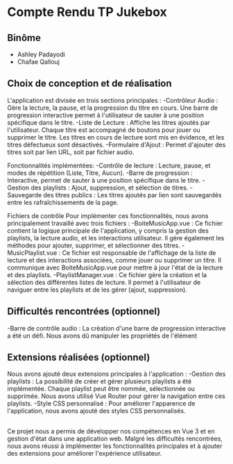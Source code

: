 # Compte Rendu TP Jukebox
## Binôme
- Ashley Padayodi 
- Chafae Qallouj
## Choix de conception et de réalisation
L'application est divisée en trois sections principales :
-Contrôleur Audio : Gère la lecture, la pause, et la progression du titre en cours. Une barre de progression interactive permet à l'utilisateur de sauter à une position spécifique dans le titre.
-Liste de Lecture : Affiche les titres ajoutés par l'utilisateur. Chaque titre est accompagné de boutons pour jouer ou supprimer le titre. Les titres en cours de lecture sont mis en évidence, et les titres défectueux sont désactivés.
-Formulaire d'Ajout : Permet d'ajouter des titres soit par lien URL, soit par fichier audio.

Fonctionnalités implémentées:
-Contrôle de lecture : Lecture, pause, et modes de répétition (Liste, Titre, Aucun).
-Barre de progression : Interactive, permet de sauter à une position spécifique dans le titre.
-Gestion des playlists : Ajout, suppression, et sélection de titres.
-Sauvegarde des titres publics : Les titres ajoutés par lien sont sauvegardés entre les rafraîchissements de la page.

Fichiers de contrôle
Pour implémenter ces fonctionnalités, nous avons principalement travaillé avec trois fichiers :
-BoiteMusicApp.vue : Ce fichier contient la logique principale de l'application, y compris la gestion des playlists, la lecture audio, et les interactions utilisateur. Il gère également les méthodes pour ajouter, supprimer, et sélectionner des titres.
-MusicPlaylist.vue : Ce fichier est responsable de l'affichage de la liste de lecture et des interactions associées, comme jouer ou supprimer un titre. Il communique avec BoiteMusicApp.vue pour mettre à jour l'état de la lecture et des playlists.
-PlaylistManager.vue : Ce fichier gère la création et la sélection des différentes listes de lecture. Il permet à l'utilisateur de naviguer entre les playlists et de les gérer (ajout, suppression).
## Difficultés rencontrées (optionnel)
-Barre de contrôle audio : La création d'une barre de progression interactive a été un défi. Nous avons dû manipuler les propriétés de l'élément <audio> pour gérer les événements de clic et mettre à jour la position de lecture.
-Gestion des playlists : Nous avons rencontré des problèmes lors de la sélection des playlists. Parfois, la playlist sélectionnée ne changeait pas correctement.
-Basculement entre les pages : Lors de la mise en place du routeur avec Vue Router, les fichiers n'ont pas été générés automatiquement. Nous avons dû créer manuellement un dossier router et un fichier 'index.js' pour gérer la navigation entre les pages.
Problème de lecture en boucle : Lorsque le mode de répétition "Liste" était activé, le lecteur ne passait pas automatiquement au titre suivant après la fin du titre en cours. 
-Animation CSS : Initialement, nous avions envisagé d'utiliser une animation CSS pour faire tourner une image pendant la lecture, mais nous n'avons pas réussi à implémenter cette fonctionnalité. Nous avons donc opté pour une image statique.
-Compréhension des fonctions JavaScript : La création et la compréhension des fonctions JavaScript, notamment celles liées à la gestion des playlists et à la lecture audio, ont été complexes. Nous avons dû revoir plusieurs fois le code pour corriger des erreurs et améliorer la fonctionnalité.
## Extensions réalisées (optionnel)
Nous avons ajouté deux extensions principales à l'application :
-Gestion des playlists : La possibilité de créer et gérer plusieurs playlists a été implémentée. Chaque playlist peut être nommée, sélectionnée ou supprimée. Nous avons utilisé Vue Router pour gérer la navigation entre ces playlists.
-Style CSS personnalisé : Pour améliorer l'apparence de l'application, nous avons ajouté des styles CSS personnalisés.
##
Ce projet nous a permis de développer nos compétences en Vue 3 et en gestion d'état dans une application web. Malgré les difficultés rencontrées, nous avons réussi à implémenter les fonctionnalités principales et à ajouter des extensions pour améliorer l'expérience utilisateur. 


